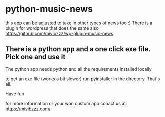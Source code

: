 # python-music-news
this app can be adjusted to take in other types of news too :) There is a plugin for wordpress that does the same also https://github.com/mivibzzz/wp-plugin-music-news
## There is a python app and a one click exe file. Pick one and use it

The python app needs python and all the requirements installed locally

to get an exe file (works a bit slower) run pyinstaller in the directory. That's all. 

Have fun

for more information or your won custom app conact us at: https://mivibzzz.com/
